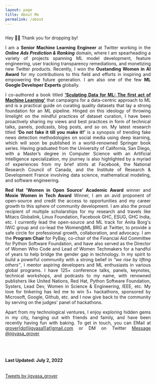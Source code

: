```yaml
---
layout: page
title: About Me
permalink: /about
---
```


<div class="column leftcol" style="text-align:justify;padding-right:40px">

Hey 👋🏻 Thank you for dropping by! 

<p>I am a <strong>Senior Machine Learning Engineer</strong> at Twitter working in the <strong><em>Online Ads Prediction &amp; Ranking</em></strong> domain, where I am spearheading a variety of projects spanning ML model development, feature engineering, user tracking transparency remediations, and monetizing new Twitter products. Recently, I won the <strong>Oustanding Women in AI Award</strong> for my contributions to this field and efforts in inspiring and empowering the future generation. I am also one of the few <strong>ML Google Developer Experts</strong> globally. </p>
 
<p>I co-authored a book titled <a href="https://www.amazon.com/Sculpting-Data-ML-Machine-Learning-ebook/dp/B08RN47C5T/"><strong>&#39;Sculpting Data for ML: The first act of Machine Learning&#39;</strong></a> that campaigns for a data-centric approach to ML and is a practical guide on curating quality datasets that lay a strong foundation for an ML pipeline. Hinged on this ideology of throwing limelight on the mindful practices of dataset curation, I have been proactively sharing my views and best practices in form of technical talks, panels, podcasts, blog posts, and so on. My latest research titled <strong>‘Do not fake it till you make it!’</strong> is a synopsis of trending fake news detection methodologies on social media using deep learning, which will soon be published in a world-renowned Springer book series. Having graduated from the University of California, San Diego, with a Master’s degree in Computer Science with an Artificial Intelligence specialization, my journey is also highlighted by a myriad of experiences from my brief stints at Facebook, the National Research Council of Canada, and the Institute of Research &amp; Development France involving data science, mathematical modeling, and software engineering.</p>
 
<p><strong>Red Hat &#39;Women in Open Source&#39; Academic Award</strong> winner and <strong>Moxie Women in Tech Award</strong> Winner, I am an avid proponent of open-source and credit the access to opportunities and my career growth to this sphere of community development. I am also the proud recipient of multiple scholarships for my research and travels like Mitacs Globalink, Linux Foundation, Facebook GHC, ESUG, GHC India, etc. I currently lead the open-source and ML track for Anita Borg&#39;s IWiC group and co-lead the Women@ML BRG at Twitter, to provide a safe circle for professional growth, collaboration, and advocacy. I am the <strong>Program Chair</strong> for PyBay, co-chair of the Financial Aid Committee for Python Software Foundation, and have also served as the Director of Women Who Code and Lead of Women Techmakers for a handful of years to help bridge the gender gap in technology. In my spirit to build a powerful community with a strong belief in <em>“we rise by lifting others”</em>, I mentor aspiring developers and ML enthusiasts in various global programs. I have 125+ conference talks, panels, keynotes, technical workshops, and podcasts to my name, with renowned publishers like United Nations, Red Hat, Python Software Foundation, Systers, Lead Dev, Women in Science &amp; Engineering, IEEE, etc. My love for tinkering has led me to win 5+ hackathons, sponsored by Microsoft, Google, Github, etc. and I now give back to the community by serving on the judges&#39; panel of hackathons.</p>
<p>Apart from my technological ventures, I enjoy exploring hidden gems in my city, hanging out with friends and family, and have been recently having fun with baking. To get in touch, you can EMail at <a href="mailto:grover.jigyasa1@gmail.com">grover[dot]jigyasa1[at]gmail.com</a> or DM on Twitter
 <a href="https://twitter.com/messages/compose?recipient_id=3180367712&text=Hi%20Jigyasa!" class="twitter-dm-button" data-screen-name="@jigyasa_grover" data-size=large>Message @jigyasa_grover</a> </p>

<br> <br>

<h4> Last Updated: July 2, 2022 </h4>

</div>

<div class="column rightcol">

<a class="twitter-timeline" data-width="600" data-height="900" href="https://twitter.com/jigyasa_grover?ref_src=twsrc%5Etfw">Tweets by jigyasa_grover</a> <script async src="https://platform.twitter.com/widgets.js" charset="utf-8"></script>

</div>


<!-- <center> <img src="https://hitcounter.pythonanywhere.com/count/tag.svg" alt="Hits"> </center> -->
